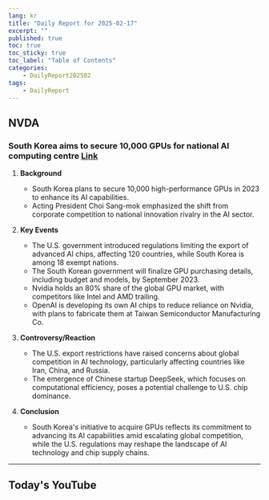 ```yaml
---
lang: kr
title: "Daily Report for 2025-02-17"
excerpt: ""
published: true
toc: true
toc_sticky: true
toc_label: "Table of Contents"
categories:
    - DailyReport202502
tags:
    - DailyReport
---
```


## NVDA
### South Korea aims to secure 10,000 GPUs for national AI computing centre [Link](https://www.investing.com/news/stock-market-news/south-korea-aims-to-secure-10000-gpus-for-national-ai-computing-centre-3872058)

1. **Background**  
   - South Korea plans to secure 10,000 high-performance GPUs in 2023 to enhance its AI capabilities.  
   - Acting President Choi Sang-mok emphasized the shift from corporate competition to national innovation rivalry in the AI sector.  

2. **Key Events**  
   - The U.S. government introduced regulations limiting the export of advanced AI chips, affecting 120 countries, while South Korea is among 18 exempt nations.  
   - The South Korean government will finalize GPU purchasing details, including budget and models, by September 2023.  
   - Nvidia holds an 80% share of the global GPU market, with competitors like Intel and AMD trailing.  
   - OpenAI is developing its own AI chips to reduce reliance on Nvidia, with plans to fabricate them at Taiwan Semiconductor Manufacturing Co.  

3. **Controversy/Reaction**  
   - The U.S. export restrictions have raised concerns about global competition in AI technology, particularly affecting countries like Iran, China, and Russia.  
   - The emergence of Chinese startup DeepSeek, which focuses on computational efficiency, poses a potential challenge to U.S. chip dominance.  

4. **Conclusion**  
   - South Korea's initiative to acquire GPUs reflects its commitment to advancing its AI capabilities amid escalating global competition, while the U.S. regulations may reshape the landscape of AI technology and chip supply chains.

---
## Today's YouTube

